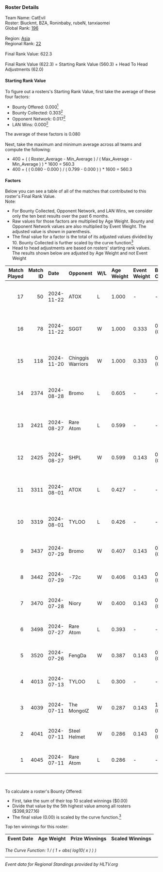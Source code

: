 ### Roster Details<br />
Team Name: CatEvil<br />
Roster: Biuckmt, BZA, Roninbaby, rubeN, tanxiaomei<br />
Global Rank: [196](../../standings_global_2024_11_25.md)<br />
<br />
Region: [Asia]( ../../standings_asia_2024_11_25.md)<br />
Regional Rank: [22]( ../../standings_asia_2024_11_25.md)<br />
<br />
Final Rank Value:  622.3<br />
<br />
Final Rank Value (622.3) = Starting Rank Value (560.3) + Head To Head Adjustments (62.0)<br />

#### Starting Rank Value<br />
To figure out a rosters's Starting Rank Value, first take the average of these four factors:<br />
- Bounty Offered: 0.000[<sup>1</sup>](#table2)
- Bounty Collected: 0.303[<sup>2</sup>](#table1)
- Opponent Network: 0.017[<sup>2</sup>](#table1)
- LAN Wins: 0.000[<sup>2</sup>](#table1)

The average of these factors is 0.080<br />
<br />
Next, take the maximum and minimum average across all teams and compute the following:<br />
- 400 + ( ( Roster_Average - Min_Average ) / ( Max_Average - Min_Average ) ) * 1600 = 560.3
- 400 + ( ( 0.080 - 0.000 ) / ( 0.799 - 0.000 ) ) * 1600 = 560.3


#### Factors<br />
Below you can see a table of all of the matches that contributed to this roster's Final Rank Value.<br />
Note:<br />

- For Bounty Collected, Opponent Network, and LAN Wins, we consider only the ten best results over the past 6 months.
- Raw values for those factors are multiplied by Age Weight. Bounty and Opponent Network values are also multiplied by Event Weight. The adjusted value is shown in parenthesis.
- The final value for a factor is the total of its adjusted values divided by 10. Bounty Collected is further scaled by the curve function[<sup>3</sup>](#curveFunction)
- Head to head adjustments are based on rosters' starting rank values. The results shown below are adjusted by Age Weight and not Event Weight
<span id="table1"></span><br />


| Match Played | Match ID | Date       | Opponent          | W/L | Age Weight | Event Weight | Bounty Collected | Opponent Network | LAN Wins  | H2H Adj. | Roster                                         |
| -: | -: | :- | :- | :- | :- | :- | :- | :- | :- | -: | :- |
|           17 |       50 | 2024-11-22 | ATOX              | L   | 1.000      | -            | -                | -                | -         |    -4.19 | Biuckmt, BZA, Roninbaby, rubeN, tanxiaomei     |
|           16 |       78 | 2024-11-22 | SGGT              | W   | 1.000      | 0.333        | 0.003 (0.001)    | 0.070 (0.023)    | 0 (0.000) |    18.35 | Biuckmt, BZA, Roninbaby, rubeN, tanxiaomei     |
|           15 |      118 | 2024-11-20 | Chinggis Warriors | W   | 1.000      | 0.333        | 0.023 (0.008)    | 0.318 (0.106)    | 0 (0.000) |    26.03 | Biuckmt, BZA, Roninbaby, rubeN, tanxiaomei     |
|           14 |     2374 | 2024-08-28 | Bromo             | L   | 0.605      | -            | -                | -                | -         |    -6.94 | Biuckmt, BZA, Roninbaby, RW, tanxiaomei        |
|           13 |     2421 | 2024-08-27 | Rare Atom         | L   | 0.599      | -            | -                | -                | -         |    -2.54 | Biuckmt, BZA, Roninbaby, RW, tanxiaomei        |
|           12 |     2425 | 2024-08-27 | SHPL              | W   | 0.599      | 0.143        | 0.000 (0.000)    | 0.042 (0.004)    | 0 (0.000) |     5.09 | Biuckmt, BZA, Roninbaby, RW, tanxiaomei        |
|           11 |     3311 | 2024-08-01 | ATOX              | L   | 0.427      | -            | -                | -                | -         |    -1.64 | Biuckmt, BZA, Roninbaby, splashske, tanxiaomei |
|           10 |     3319 | 2024-08-01 | TYLOO             | L   | 0.426      | -            | -                | -                | -         |    -1.44 | Biuckmt, BZA, Roninbaby, splashske, tanxiaomei |
|            9 |     3437 | 2024-07-29 | Bromo             | W   | 0.407      | 0.143        | 0.008 (0.000)    | 0.197 (0.011)    | 0 (0.000) |     8.27 | Biuckmt, BZA, lan, Roninbaby, tanxiaomei       |
|            8 |     3442 | 2024-07-29 | -72c              | W   | 0.406      | 0.143        | 0.000 (0.000)    | 0.014 (0.001)    | 0 (0.000) |     5.22 | Biuckmt, BZA, lan, Roninbaby, tanxiaomei       |
|            7 |     3470 | 2024-07-28 | Niory             | W   | 0.400      | 0.143        | 0.000 (0.000)    | 0.065 (0.004)    | 0 (0.000) |     4.59 | Biuckmt, BZA, lan, Roninbaby, tanxiaomei       |
|            6 |     3498 | 2024-07-27 | Rare Atom         | L   | 0.393      | -            | -                | -                | -         |    -1.64 | Biuckmt, BZA, lan, Roninbaby, tanxiaomei       |
|            5 |     3520 | 2024-07-26 | FengDa            | W   | 0.387      | 0.143        | 0.000 (0.000)    | 0.000 (0.000)    | 0 (0.000) |     3.38 | Biuckmt, BZA, lan, Roninbaby, tanxiaomei       |
|            4 |     4013 | 2024-07-13 | TYLOO             | L   | 0.300      | -            | -                | -                | -         |    -0.90 | Biuckmt, BZA, lan, Roninbaby, tanxiaomei       |
|            3 |     4039 | 2024-07-11 | The MongolZ       | W   | 0.287      | 0.143        | 1.000 (0.041)    | 0.593 (0.024)    | 0 (0.000) |     9.02 | Biuckmt, BZA, lan, Roninbaby, tanxiaomei       |
|            2 |     4041 | 2024-07-11 | Steel Helmet      | W   | 0.286      | 0.143        | 0.000 (0.000)    | 0.021 (0.001)    | 0 (0.000) |     2.62 | Biuckmt, BZA, lan, Roninbaby, tanxiaomei       |
|            1 |     4045 | 2024-07-11 | Rare Atom         | L   | 0.286      | -            | -                | -                | -         |    -1.27 | Biuckmt, BZA, lan, Roninbaby, tanxiaomei       |

<br />
<span id="table2"></span><br />
To calculate a roster's Bounty Offered:<br />

- First, take the sum of their top 10 scaled winnings ($0.00)
- Divide that value by the 5th highest value among all rosters ($398,927.16)
- The final value (0.00) is scaled by the curve function.[<sup>3</sup>](#curveFunction)

Top ten winnings for this roster:<br />

| Event Date | Age Weight | Prize Winnings | Scaled Winnings |
| :- | -: | :- | :- |


<span id="curveFunction"></span>_The Curve Function: 1 / ( 1 + abs( log10( x ) ) )_<br />

---
_Event data for Regional Standings provided by HLTV.org_<br />
